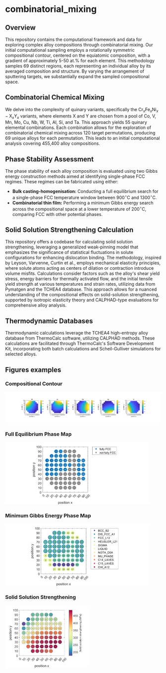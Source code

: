 # combinatorial_mixing

## Overview

This repository contains the computational framework and data for exploring complex alloy compositions through combinatorial mixing. Our initial computational sampling employs a rotationally symmetric compositional contour, centered on the equiatomic composition, with a gradient of approximately 5-50 at.% for each element. This methodology samples 69 distinct regions, each representing an individual alloy by its averaged composition and structure. By varying the arrangement of sputtering targets, we substantially expand the sampled compositional space.

## Combinatorial Chemical Mixing

We delve into the complexity of quinary variants, specifically the $\text{Cr}_{x}\text{Fe}_{x}\text{Ni}_{x}-\text{X}_{x}\text{Y}_{x}$ variants, where elements X and Y are chosen from a pool of Co, V, Mn, Mo, Cu, Nb, W, Ti, Al, Si, and Ta. This approach yields 55 quinary elemental combinations. Each combination allows for the exploration of combinatorial chemical mixing across 120 target permutations, producing 69 unique alloys for each permutation. This leads to an initial computational analysis covering 455,400 alloy compositions.

## Phase Stability Assessment

The phase stability of each alloy composition is evaluated using two Gibbs energy construction methods aimed at identifying single-phase FCC regimes. These regimes can be fabricated using either:

- **Bulk casting-homogenisation:** Conducting a full equilibrium search for a single-phase FCC temperature window between $900^\circ\text{C}$ and $1300^\circ\text{C}$.
- **Combinatorial thin film:** Performing a minimum Gibbs energy search across the compositional space at a lower temperature of $200^\circ\text{C}$, comparing FCC with other potential phases.

## Solid Solution Strengthening Calculation

This repository offers a codebase for calculating solid solution strengthening, leveraging a generalized weak-pinning model that emphasizes the significance of statistical fluctuations in solute configurations for enhancing dislocation binding. The methodology, inspired by Leyson, Varvenne, Curtin et al., employs mechanical elasticity principles, where solute atoms acting as centers of dilation or contraction introduce volume misfits. Calculations consider factors such as the alloy's shear yield stress, energy barriers for thermally activated flow, and the initial tensile yield strength at various temperatures and strain rates, utilizing data from Pymatgen and the TCHEA4 database. This approach allows for a nuanced understanding of the compositional effects on solid-solution strengthening, supported by isotropic elasticity theory and CALPHAD-type evaluations for comprehensive alloy analysis.

## Thermodynamic Databases

Thermodynamic calculations leverage the TCHEA4 high-entropy alloy database from ThermoCalc software, utilizing CALPHAD methods. These calculations are facilitated through ThermoCalc's Software Development Kit, incorporating both batch calculations and Scheil-Gulliver simulations for selected alloys.

## Figures examples

### Compositional Contour

![Compositional Contour](v6_Fe_Cr_Ni_Co_V_Sputtering/Ni-Cr-Co-Fe-V_Sputter_CompoContour.png)  

<!-- ### Full Equilibrium Phase Map

![Full Equilibrium Phase Map](v6_Fe_Cr_Ni_Co_V_Sputtering/Ni-Cr-Co-V-Fe_Gmin-FullEquil_FullEquil.png)

### Minimum Gibbs Energy Phase Map

![Minimum Gibbs Energy Phase Map](v6_Fe_Cr_Ni_Co_V_Sputtering/Ni-Cr-Co-V-Fe_Gmin-FullEquil_Gmin_473.15K.png)

### Solid Solution Strengthening

![Alt text](v6_Fe_Cr_Ni_Co_V_Sputtering/Ni-Cr-Co-V-Fe_SolidSolutionStrengthening_298.15K.png) -->  

<!-- <img src="v6_Fe_Cr_Ni_Co_V_Sputtering/Ni-Cr-Co-Fe-V_Sputter_CompoContour.png" alt="Compositional Contour" style="height: 150px;"/> -->

### Full Equilibrium Phase Map

<img src="v6_Fe_Cr_Ni_Co_V_Sputtering/Ni-Cr-Co-V-Fe_Gmin-FullEquil_FullEquil.png" alt="Full Equilibrium Phase Map" style="height: 200px;"/>

### Minimum Gibbs Energy Phase Map

<img src="v6_Fe_Cr_Ni_Co_V_Sputtering/Ni-Cr-Co-V-Fe_Gmin-FullEquil_Gmin_473.15K.png" alt="Minimum Gibbs Energy Phase Map" style="height: 200px;"/>

### Solid Solution Strengthening

<img src="v6_Fe_Cr_Ni_Co_V_Sputtering/Ni-Cr-Co-V-Fe_SolidSolutionStrengthening_298.15K.png" alt="Solid Solution Strengthening" style="height: 200px;"/>
